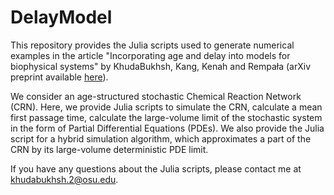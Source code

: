 # DelayModel
This repository provides the Julia scripts used to generate numerical examples in the article "Incorporating age and delay into models for biophysical systems" by KhudaBukhsh, Kang, Kenah and Rempała (arXiv preprint available [here](https://arxiv.org/abs/2007.00577)).

We consider an age-structured stochastic Chemical Reaction Network (CRN). Here, we provide Julia scripts to simulate the CRN, calculate a mean first passage time, calculate the large-volume limit of the stochastic system in the form of Partial Differential Equations (PDEs). We also provide the Julia script for a hybrid simulation algorithm, which approximates a part of the CRN by its large-volume deterministic PDE limit. 

If you have any questions about the Julia scripts, please contact me at khudabukhsh.2@osu.edu. 
